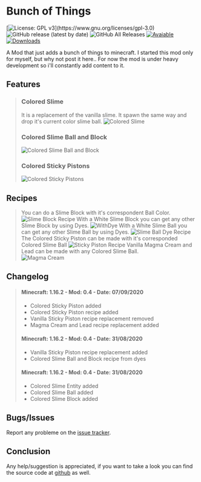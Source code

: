 # Bunch of Things

[![License: GPL v3](https://img.shields.io/badge/License-GPLv3-blue.svg?)](https://www.gnu.org/licenses/gpl-3.0) ![GitHub release (latest by date)](https://img.shields.io/github/v/release/Maarsupial/bunchofthings) ![GitHub All Releases](https://img.shields.io/github/downloads/Maarsupial/bunchofthings/total) [![Avaiable](https://cf.way2muchnoise.eu/versions/405703.svg)](https://www.curseforge.com/minecraft/mc-mods/bunch-of-things) [![Downloads](https://cf.way2muchnoise.eu/full_405703_downloads.svg)](https://www.curseforge.com/minecraft/mc-mods/bunch-of-things)

A Mod that just adds a bunch of things to minecraft.
I started this mod only for myself, but why not post it here..
For now the mod is under heavy development so i'll constantly add content to it.

## Features
> ### Colored Slime
> It is a replacement of the vanilla slime. It spawn the same way and drop it's current color slime ball.
> ![Colored Slime](https://i.ibb.co/QjCDFCq/slimes.png)
> ### Colored Slime Ball and Block
> ![Colored Slime Ball and Block](https://i.ibb.co/dQxL6fr/coloredslime.png)
> ### Colored Sticky Pistons
> ![Colored Sticky Pistons](https://i.ibb.co/sgSWJQk/coloredpistons.png)

## Recipes
> You can do a Slime Block with it's correspondent Ball Color.
> ![Slime Block Recipe](https://i.ibb.co/47WmvgJ/blockrecipe.png)
> With a White Slime Block you can get any other Slime Block by using Dyes.
> ![WithDye](https://i.ibb.co/S3bGL3X/blockdyerecipe.png)
> With a White Slime Ball you can get any other Slime Ball by using Dyes.
> ![Slime Ball Dye Recipe](https://i.ibb.co/Yh1dJ7W/balldyerecipe.png)
> The Colored Sticky Piston can be made with it's corresponded Colored Slime Ball
>![Sticky Piston Recipe](https://i.ibb.co/0y9fMH1/coloredpistonsrecipe.png)
> Vanilla Magma Cream and Lead can be made with any Colored Slime Ball.  
>![Magma Cream](https://i.ibb.co/6XJcFG4/lead.png)

## Changelog
> #### Minecraft: 1.16.2 - Mod: 0.4 - Date: 07/09/2020  
> * Colored Sticky Piston added  
> * Colored Sticky Piston recipe added  
> * Vanilla Sticky Piston recipe replacement removed  
> * Magma Cream and Lead recipe replacement added
>
> #### Minecraft: 1.16.2 - Mod: 0.4 - Date: 31/08/2020  
>* Vanilla Sticky Piston recipe replacement added  
>* Colored Slime Ball and Block recipe from dyes  
> 
> #### Minecraft: 1.16.2 - Mod: 0.4 - Date: 31/08/2020  
> * Colored Slime Entity added  
> * Colored Slime Ball added  
> * Colored Slime Block added

## Bugs/Issues
Report any probleme on the [issue tracker](https://github.com/Maarsupial/morethings/issues).

## Conclusion
Any help/suggestion is appreciated, if you want to take a look you can find the source code at [github](https://github.com/Maarsupial/morethings) as well.